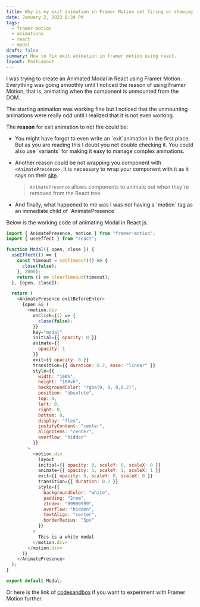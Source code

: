 ```yaml
---
title: Why is my exit animation in Framer Motion not firing or showing?
date: January 2, 2022 8:34 PM
tags:
  - framer-motion
  - animations
  - react
  - modal
draft: false
summary: How to fix exit animation in framer motion using react.
layout: PostLayout
---
```

I was trying to create an Animated Modal in React using Framer Motion. Everything was going smoothly until I noticed the reason of using Framer Motion, that is, animating when the component is unmounted from the DOM.

The starting animation was working fine but I noticed that the unmounting animations were really odd until I realized that it is not even working.

The **reason** for exit animation to not fire could be: 

* You might have forgot to even write an \`exit\`animation in the first place. But as you are reading this I doubt you not double checking it. You could also use \`variants\` for making it easy to manage complex animations.
* Another reason could be not wrapping you component with `<AnimatePresence>`. It is necessary to wrap your component with it as it says on their [site](https://www.framer.com/docs/animate-presence/).

  > <!--StartFragment-->
  >
  > `AnimatePresence` allows components to animate out when they're removed from the React tree.
  >
  > <!--EndFragment-->
* And finally, what happened to me was I was not having a \`motion\` tag as an immediate child of \`AnimatePresence\`

Below is the working code of animating Modal in React js. 

```javascript
import { AnimatePresence, motion } from "framer-motion";
import { useEffect } from "react";

function Modal({ open, close }) {
  useEffect(() => {
    const timeout = setTimeout(() => {
      close(false);
    }, 2000);
    return () => clearTimeout(timeout);
  }, [open, close]);

  return (
    <AnimatePresence exitBeforeEnter>
      {open && (
        <motion.div
          onClick={() => {
            close(false);
          }}
          key="modal"
          initial={{ opacity: 0 }}
          animate={{
            opacity: 1
          }}
          exit={{ opacity: 0 }}
          transition={{ duration: 0.2, ease: "linear" }}
          style={{
            width: "100%",
            height: "100vh",
            backgroundColor: "rgba(0, 0, 0,0.2)",
            position: "absolute",
            top: 0,
            left: 0,
            right: 0,
            bottom: 0,
            display: "flex",
            justifyContent: "center",
            alignItems: "center",
            overflow: "hidden"
          }}
        >
          <motion.div
            layout
            initial={{ opacity: 0, scaleY: 0, scaleX: 0 }}
            animate={{ opacity: 1, scaleY: 1, scaleX: 1 }}
            exit={{ opacity: 0, scaleY: 0, scaleX: 0 }}
            transition={{ duration: 0.2 }}
            style={{
              backgroundColor: "white",
              padding: "2rem",
              zIndex: "99999999",
              overflow: "hidden",
              textAlign: "center",
              borderRadius: "5px"
            }}
          >
            This is a white modal
          </motion.div>
        </motion.div>
      )}
    </AnimatePresence>
  );
}

export default Modal;
```

Or here is the link of [codesandbox](https://codesandbox.io/s/animated-modal-0cr72) if you want to experiment with Framer Motion further.